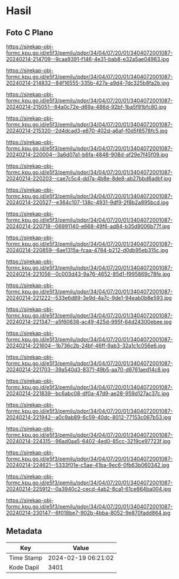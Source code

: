 # Hasil

## Foto C Plano

https://sirekap-obj-formc.kpu.go.id/e5f3/pemilu/pdpr/34/04/07/20/01/3404072001087-20240214-214709--9caa9391-f146-4e31-bab8-e32a5ae04963.jpg

https://sirekap-obj-formc.kpu.go.id/e5f3/pemilu/pdpr/34/04/07/20/01/3404072001087-20240214-214832--84f16555-335b-427a-a9d4-7dc325b8fa2b.jpg

https://sirekap-obj-formc.kpu.go.id/e5f3/pemilu/pdpr/34/04/07/20/01/3404072001087-20240214-215051--84a0c72e-d69a-486d-92bf-1ba5f91bfc80.jpg

https://sirekap-obj-formc.kpu.go.id/e5f3/pemilu/pdpr/34/04/07/20/01/3404072001087-20240214-215320--2d4dcad3-e670-402d-a6af-f0d5f8578fc5.jpg

https://sirekap-obj-formc.kpu.go.id/e5f3/pemilu/pdpr/34/04/07/20/01/3404072001087-20240214-220004--3a6d07a1-b6fa-4848-908d-af29e7f45f09.jpg

https://sirekap-obj-formc.kpu.go.id/e5f3/pemilu/pdpr/34/04/07/20/01/3404072001087-20240214-220203--cae7c5c4-dd7a-4b8e-8de8-ab27bbd6adbf.jpg

https://sirekap-obj-formc.kpu.go.id/e5f3/pemilu/pdpr/34/04/07/20/01/3404072001087-20240214-220527--e364c107-138c-4931-9df9-2f8b2a895bcd.jpg

https://sirekap-obj-formc.kpu.go.id/e5f3/pemilu/pdpr/34/04/07/20/01/3404072001087-20240214-220718--06991140-e668-49f6-ad84-b35d9006b77f.jpg

https://sirekap-obj-formc.kpu.go.id/e5f3/pemilu/pdpr/34/04/07/20/01/3404072001087-20240214-220859--6ae1315a-fcaa-4784-b212-d0db95eb315c.jpg

https://sirekap-obj-formc.kpu.go.id/e5f3/pemilu/pdpr/34/04/07/20/01/3404072001087-20240214-221056--0c003d43-9a76-4652-85d1-f995869c78fe.jpg

https://sirekap-obj-formc.kpu.go.id/e5f3/pemilu/pdpr/34/04/07/20/01/3404072001087-20240214-221222--533e6d89-3e9d-4a7c-9de1-94eab0b8e593.jpg

https://sirekap-obj-formc.kpu.go.id/e5f3/pemilu/pdpr/34/04/07/20/01/3404072001087-20240214-221347--a5f60638-ac49-425d-995f-64d24300ebee.jpg

https://sirekap-obj-formc.kpu.go.id/e5f3/pemilu/pdpr/34/04/07/20/01/3404072001087-20240214-221604--1b736c2b-24bf-46ff-9ab3-32a1c1c056e6.jpg

https://sirekap-obj-formc.kpu.go.id/e5f3/pemilu/pdpr/34/04/07/20/01/3404072001087-20240214-221703--39a540d3-8371-49b5-aa70-d8761aed14c8.jpg

https://sirekap-obj-formc.kpu.go.id/e5f3/pemilu/pdpr/34/04/07/20/01/3404072001087-20240214-221839--bc6abc08-df0a-47d9-ae28-959d127ac37c.jpg

https://sirekap-obj-formc.kpu.go.id/e5f3/pemilu/pdpr/34/04/07/20/01/3404072001087-20240214-221942--a0c9ab89-6c59-40dc-8012-77153c067b53.jpg

https://sirekap-obj-formc.kpu.go.id/e5f3/pemilu/pdpr/34/04/07/20/01/3404072001087-20240214-224315--96ad0aa5-6402-4ed0-85cc-3219ce97723f.jpg

https://sirekap-obj-formc.kpu.go.id/e5f3/pemilu/pdpr/34/04/07/20/01/3404072001087-20240214-224621--5333f01e-c5ae-41ba-9ec6-0fb63b060342.jpg

https://sirekap-obj-formc.kpu.go.id/e5f3/pemilu/pdpr/34/04/07/20/01/3404072001087-20240214-225912--0a3940c2-cecd-4ab2-8ca1-61ce664ba004.jpg

https://sirekap-obj-formc.kpu.go.id/e5f3/pemilu/pdpr/34/04/07/20/01/3404072001087-20240214-230147--6f018be7-902b-4bba-8052-9e870fadd864.jpg


## Metadata

| Key        | Value               |
| ---------- | ------------------- |
| Time Stamp | 2024-02-19 06:21:02 |
| Kode Dapil | 3401                |



